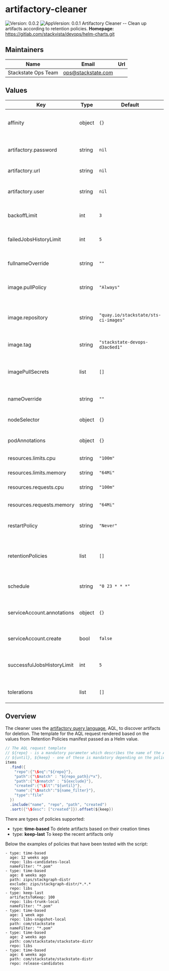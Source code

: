 # artifactory-cleaner

![Version: 0.0.2](https://img.shields.io/badge/Version-0.0.2-informational?style=flat-square) ![AppVersion: 0.0.1](https://img.shields.io/badge/AppVersion-0.0.1-informational?style=flat-square)
Artifactory Cleaner -- Clean up artifacts according to retention policies.
**Homepage:** <https://gitlab.com/stackvista/devops/helm-charts.git>
## Maintainers

| Name | Email | Url |
| ---- | ------ | --- |
| Stackstate Ops Team | <ops@stackstate.com> |  |

## Values

| Key | Type | Default | Description |
|-----|------|---------|-------------|
| affinity | object | `{}` | Affinity settings for pod assignment. |
| artifactory.password | string | `nil` | The password for the Artifactory user |
| artifactory.url | string | `nil` | The Artifactory URL |
| artifactory.user | string | `nil` | An Artifactory user with the permissions to delete artifacts |
| backoffLimit | int | `3` | For failed jobs, how many times to retry. |
| failedJobsHistoryLimit | int | `5` | The number of failed CronJob executions that are saved. |
| fullnameOverride | string | `""` | Override the fullname of the chart. |
| image.pullPolicy | string | `"Always"` | Default container image pull policy. |
| image.repository | string | `"quay.io/stackstate/sts-ci-images"` | Base container image registry. Any image with curl and jq will do. |
| image.tag | string | `"stackstate-devops-d3ac6ed1"` | Default container image tag. |
| imagePullSecrets | list | `[]` | Extra secrets / credentials needed for container image registry. |
| nameOverride | string | `""` | Override the name of the chart. |
| nodeSelector | object | `{}` | Node labels for pod assignment. |
| podAnnotations | object | `{}` | Annotations for the `Job` pod. |
| resources.limits.cpu | string | `"100m"` | CPU resource limits. |
| resources.limits.memory | string | `"64Mi"` | Memory resource limits. |
| resources.requests.cpu | string | `"100m"` | CPU resource requests. |
| resources.requests.memory | string | `"64Mi"` | Memory resource requests. |
| restartPolicy | string | `"Never"` | For failed jobs, how to handle restarts. |
| retentionPolicies | list | `[]` | The retention policies. Check the Chart's Readme for more info. |
| schedule | string | `"0 23 * * *"` | Default schedule for this CronJob. |
| serviceAccount.annotations | object | `{}` | Extra annotations for the `ServiceAccount` object. |
| serviceAccount.create | bool | `false` | Create the `ServiceAccount` object. |
| successfulJobsHistoryLimit | int | `5` | The number of successful CronJob executions that are saved. |
| tolerations | list | `[]` | Toleration labels for pod assignment. |

## Overview
The cleaner uses the [artifactory query language](https://www.jfrog.com/confluence/display/JFROG/Artifactory+Query+Language), AQL, to discover artifacts for deletion.
The template for the AQL request rendered based on the values from Retention Policies manifest passed as a Helm value.

```java
// The AQL request template
// ${repo} - is a mandatory parameter which describes the name of the Artifactory repository
// ${until}, ${keep} - one of these is mandatory depending on the policy type
items
  .find({
    "repo":{"\$eq":"${repo}"},
    "path":{"\$match" : "${repo_path}/*x"},
    "path":{"\$nmatch" : "${exclude}"},
    "created":{"\$lt":"${until}"},
    "name":{"\$match":"${name_filter}"},
    "type":"file"
  })
  .include("name", "repo", "path", "created")
  .sort({"\$desc": ["created"]}).offset(${keep})
```

There are types of policies supported:
- type: **time-based** To delete artifacts based on their creation times
- type: **keep-last** To keep the recent artifacts only

Below the examples of policies that have been tested with the script:

```
- type: time-based
  age: 12 weeks ago
  repo: libs-candidates-local
  nameFilter: "*.pom"
- type: time-based
  age: 8 weeks ago
  path: zips/stackgraph-distr
  exclude: zips/stackgraph-distr/*.*.*
  repo: libs
- type: keep-last
  artifactsToKeep: 100
  repo: libs-trunk-local
  nameFilter: "*.pom"
- type: time-based
  age: 1 week ago
  repo: libs-snapshot-local
  path: com/stackstate
  nameFilter: "*.pom"
- type: time-based
  age: 2 weeks ago
  path: com/stackstate/stackstate-distr
  repo: libs
- type: time-based
  age: 6 weeks ago
  path: com/stackstate/stackstate-distr
  repo: release-candidates
```

